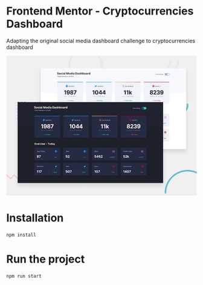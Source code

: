 # Frontend Mentor - Cryptocurrencies Dashboard

Adapting the original social media dashboard challenge to cryptocurrencies dashboard

![Design preview for Crypto Dashboard](./design/desktop-preview.jpg)

# Installation
`npm install`

# Run the project
`npm run start`
